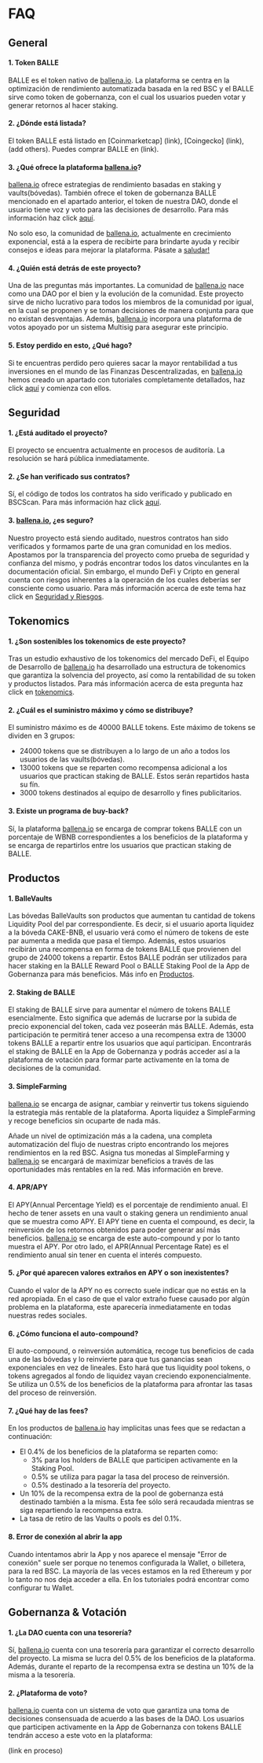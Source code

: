 # FAQ

## General <a id="general"></a>

#### 1. Token BALLE

BALLE es el token nativo de [ballena.io](https://ballena.io/). La plataforma se centra en la optimización de rendimiento automatizada basada en la red BSC y el BALLE sirve como token de gobernanza, con el cual los usuarios pueden votar y generar retornos al hacer staking.



#### 2. ¿Dónde está listada?

El token BALLE está listado en \[Coinmarketcap\] \(link\), \[Coingecko\] \(link\), \(add others\). Puedes comprar BALLE en \(link\).



#### 3. ¿Qué ofrece la plataforma [ballena.io](https://ballena.io/)?

[ballena.io](https://ballena.io/) ofrece estrategias de rendimiento basadas en staking y vaults\(bóvedas\). También ofrece el token de gobernanza BALLE mencionado en el apartado anterior, el token de nuestra DAO, donde el usuario tiene voz y voto para las decisiones de desarrollo. Para más información haz click [aquí](que-podemos-hacer-en-ballena.io.md).

No solo eso, la comunidad de [ballena.io](https://ballena.io/), actualmente en crecimiento exponencial, está a la espera de recibirte para brindarte ayuda y recibir consejos e ideas para mejorar la plataforma. Pásate a [saludar!](./#comunidad)



#### 4. ¿Quién está detrás de este proyecto?

Una de las preguntas más importantes. La comunidad de [ballena.io](https://ballena.io/) nace como una DAO por el bien y la evolución de la comunidad. Este proyecto sirve de nicho lucrativo para todos los miembros de la comunidad por igual, en la cual se proponen y se toman decisiones de manera conjunta para que no existan desventajas. Además, [ballena.io](https://ballena.io/) incorpora una plataforma de votos apoyado por un sistema Multisig para asegurar este principio.



#### 5. Estoy perdido en esto, ¿Qué hago?

Si te encuentras perdido pero quieres sacar la mayor rentabilidad a tus inversiones en el mundo de las Finanzas Descentralizadas, en [ballena.io](https://ballena.io/) hemos creado un apartado con tutoriales completamente detallados, haz click [aquí](tutoriales/) y comienza con ellos.



## Seguridad

#### 1. ¿Está auditado el proyecto?

El proyecto se encuentra actualmente en procesos de auditoría. La resolución se hará pública inmediatamente.



#### 2. ¿Se han verificado sus contratos?

Sí, el código de todos los contratos ha sido verificado y publicado en BSCScan. Para más información haz click [aquí](tokenomics.md#smart-contracts).



#### 3. [ballena.io](https://ballena.io/), ¿es seguro?

Nuestro proyecto está siendo auditado, nuestros contratos han sido verificados y formamos parte de una gran comunidad en los medios. Apostamos por la transparencia del proyecto como prueba de seguridad y confianza del mismo, y podrás encontrar todos los datos vinculantes en la documentación oficial. Sin embargo, el mundo DeFi y Cripto en general cuenta con riesgos inherentes a la operación de los cuales deberías ser consciente como usuario. Para más información acerca de este tema haz click en [Seguridad y Riesgos](seguridad-y-riesgos.md).



## Tokenomics

#### 1. ¿Son sostenibles los tokenomics de este proyecto?

Tras un estudio exhaustivo de los tokenomics del mercado DeFi, el Equipo de Desarrollo de [ballena.io](https://ballena.io/) ha desarrollado una estructura de tokenomics que garantiza la solvencia del proyecto, así como la rentabilidad de su token y productos listados. Para más información acerca de esta pregunta haz click en [tokenomics](tokenomics.md).



#### 2. ¿Cuál es el suministro máximo y cómo se distribuye?

El suministro máximo es de 40000 BALLE tokens. Este máximo de tokens se dividen en 3 grupos:

* 24000 tokens que se distribuyen a lo largo de un año a todos los usuarios de las vaults\(bóvedas\).
* 13000 tokens que se reparten como recompensa adicional a los usuarios que practican staking de BALLE. Estos serán repartidos hasta su fín.
* 3000 tokens destinados al equipo de desarrollo y fines publicitarios.



#### 3. Existe un programa de buy-back?

Sí, la plataforma [ballena.io](https://ballena.io/) se encarga de comprar tokens BALLE con un porcentaje de WBNB correspondientes a los beneficios de la plataforma y se encarga de repartirlos entre los usuarios que practican staking de BALLE.



## Productos

#### 1. BalleVaults

Las bóvedas BalleVaults son productos que aumentan tu cantidad de tokens Liquidity Pool del par correspondiente. Es decir, si el usuario aporta liquidez a la bóveda CAKE-BNB, el usuario verá como el número de tokens de este par aumenta a medida que pasa el tiempo. Además, estos usuarios recibirán una recompensa en forma de tokens BALLE que provienen del grupo de 24000 tokens a repartir. Estos BALLE podrán ser utilizados para hacer staking en la BALLE Reward Pool o BALLE Staking Pool de la App de Gobernanza para más beneficios. Más info en [Productos](productos/).



#### 2. Staking de BALLE

El staking de BALLE sirve para aumentar el número de tokens BALLE esencialmente. Esto significa que además de lucrarse por la subida de precio exponencial del token, cada vez poseerán más BALLE. Además, esta participación te permitirá tener acceso a una recompensa extra de 13000 tokens BALLE a repartir entre los usuarios que aquí participan. Encontrarás el staking de BALLE en la App de Gobernanza y podrás acceder así a la plataforma de votación para formar parte activamente en la toma de decisiones de la comunidad.



#### 3. SimpleFarming

[ballena.io](https://ballena.io/) se encarga de asignar, cambiar y reinvertir tus tokens siguiendo la estrategia más rentable de la plataforma. Aporta liquidez a SimpleFarming y recoge beneficios sin ocuparte de nada más.

Añade un nivel de optimización más a la cadena, una completa automatización del flujo de nuestras cripto encontrando los mejores rendimientos en la red BSC. Asigna tus monedas al SimpleFarming y [ballena.io](https://ballena.io/) se encargará de maximizar beneficios a través de las oportunidades más rentables en la red. Más información en breve.



#### 4. APR/APY

El APY\(Annual Percentage Yield\) es el porcentaje de rendimiento anual. El hecho de tener assets en una vault o staking genera un rendimiento anual que se muestra como APY. El APY tiene en cuenta el compound, es decir, la reinversión de los retornos obtenidos para poder generar así más beneficios. [ballena.io](https://ballena.io/) se encarga de este auto-compound y por lo tanto muestra el APY. Por otro lado, el APR\(Annual Percentage Rate\) es el rendimiento anual sin tener en cuenta el interés compuesto.



#### 5. ¿Por qué aparecen valores extraños en APY o son inexistentes?

Cuando el valor de la APY no es correcto suele indicar que no estás en la red apropiada. En el caso de que el valor extraño fuese causado por algún problema en la plataforma, este aparecería inmediatamente en todas nuestras redes sociales.



#### 6. ¿Cómo funciona el auto-compound?

El auto-compound, o reinversión automática, recoge tus beneficios de cada una de las bóvedas y lo reinvierte para que tus ganancias sean exponenciales en vez de lineales. Esto hará que tus liquidity pool tokens, o tokens agregados al fondo de liquidez vayan creciendo exponencialmente. Se utiliza un 0.5% de los beneficios de la plataforma para afrontar las tasas del proceso de reinversión.



#### 7. ¿Qué hay de las fees?

En los productos de [ballena.io](https://ballena.io/) hay implicitas unas fees que se redactan a continuación:

* El 0.4% de los beneficios de la plataforma se reparten como:
  * 3% para los holders de BALLE que participen activamente en la Staking Pool.
  * 0.5% se utiliza para pagar la tasa del proceso de reinversión.
  * 0.5% destinado a la tesorería del proyecto.
* Un 10% de la recompensa extra de la pool de gobernanza está destinado también a la misma. Esta fee sólo será recaudada mientras se siga repartiendo la recompensa extra.
* La tasa de retiro de las Vaults o pools es del 0.1%.



#### 8. Error de conexión al abrir la app

Cuando intentamos abrir la App y nos aparece el mensaje "Error de conexión" suele ser porque no tenemos configurada la Wallet, o billetera, para la red BSC. La mayoría de las veces estamos en la red Ethereum y por lo tanto no nos deja acceder a ella. En los tutoriales podrá encontrar como configurar tu Wallet.



## Gobernanza & Votación

#### 1. ¿La DAO cuenta con una tesorería?

Sí, [ballena.io](https://ballena.io/) cuenta con una tesorería para garantizar el correcto desarrollo del proyecto. La misma se lucra del 0.5% de los beneficios de la plataforma. Además, durante el reparto de la recompensa extra se destina un 10% de la misma a la tesorería.



#### 2. ¿Plataforma de voto?

[ballena.io](https://ballena.io/) cuenta con un sistema de voto que garantiza una toma de decisiones consensuada de acuerdo a las bases de la DAO. Los usuarios que participen activamente en la App de Gobernanza con tokens BALLE tendrán acceso a este voto en la plataforma:

\(link en proceso\)

​

​

**​**

**​**

